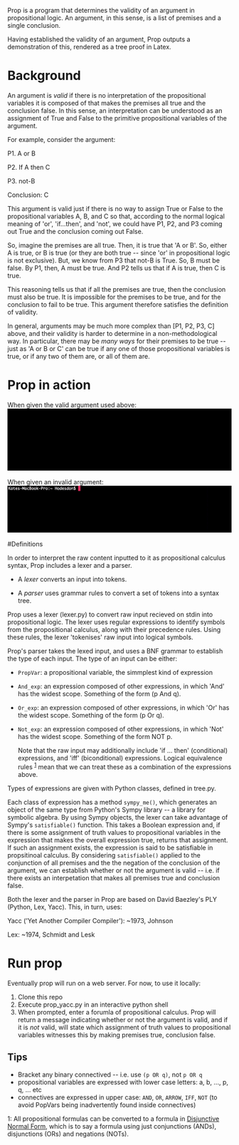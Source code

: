 Prop is a program that determines the validity of an argument in propositional logic. An argument, in this sense, is a list of premises and a single conclusion.

Having established the validity of an argument, Prop outputs a demonstration of this, rendered as a tree proof in Latex.


# Background

An argument is *valid* if there is no interpretation of the propositional variables it is composed of that makes the premises all true and the conclusion false. In this sense, an interpretation can be understood as an assignment of True and False to the primitive propositional variables of the argument.


For example, consider the argument:

P1. A or B

P2. If A then C

P3. not-B


Conclusion: C


This argument is valid just if there is no way to assign True or False to the propositional variables A, B, and C so that, according to the normal logical meaning of 'or', 'if...then', and 'not', we could have P1, P2, and P3 coming out True and the conclusion coming out False.

So, imagine the premises are all true. Then, it is true that 'A or B'. So, either A is true, or B is true (or they are both true -- since 'or' in propositional logic is not exclusive). But, we know from P3 that not-B is True. So, B must be false. By P1, then, A must be true. And P2 tells us that if A is true, then C is true.

This reasoning tells us that if all the premises are true, then the conclusion must also be true. It is impossible for the premises to be true, and for the conclusion to fail to be true. This argument therefore satisfies the definition of validity.
 
In general, arguments may be much more complex than [P1, P2, P3, C] above, and their validity is harder to determine in a non-methodological way. In particular, there may be _many ways_ for their premises to be true -- just as 'A or B or C' can be true if any one of those propositional variables is true, or if any two of them are, or all of them are.

# Prop in action

When given the valid argument used above:
<img src = "/prop_example_validargument.gif">     






When given an invalid argument:
<img src = "/prop_example_invalidargument.gif">

#Definitions

In order to interpret the raw content inputted to it as propositional calculus syntax, Prop includes a lexer and a parser. 

* A *lexer* converts an input into tokens.

* A *parser* uses grammar rules to convert a set of tokens into a syntax tree. 

Prop uses a lexer (lexer.py) to convert raw input recieved on stdin into propositional logic. The lexer uses regular expressions to identify symbols from the propositional calculus, along with their precedence rules. Using these rules, the lexer 'tokenises' raw input into logical symbols.

Prop's parser takes the lexed input, and uses a BNF grammar to establish the type of each input. The type of an input can be either:

* `PropVar`: a propositional variable, the simmplest kind of expression
* `And_exp`: an expression composed of other expressions, in which 'And' has the widest scope. Something of the form (p And q). 
* `Or_exp`: an expression composed of other expressions, in which 'Or' has the widest scope. Something of the form (p Or q).
* `Not_exp`: an expression composed of other expressions, in which 'Not' has the widest scope. Something of the form NOT p.

    Note that the raw input may additionally include 'if ... then' (conditional) expressions, and 'iff' (biconditional) expressions. Logical equivalence rules <sup>[1](#myfootnote1)</sup> mean that we can treat these as a combination of the expressions above.
    
Types of expressions are given with Python classes, defined in tree.py.

Each class of expression has a method `sympy_me()`, which generates an object of the same type from Python's Sympy library -- a library for symbolic algebra. By using Sympy objects, the lexer can take advantage of Sympy's `satisfiable()` function. This takes a Boolean expression and, if there is some assignment of truth values to propositional variables in the expression that makes the overall expression true, returns that assignment. If such an assignment exists, the expression is said to be satisfiable in propsitinoal calculus. By considering `satisfiable()` applied to the conjunction of all premises and the the negation of the conclusion of the argument, we can establish whether or not the argument is valid -- i.e. if there exists an interpetation that makes all premises true and conclusion false.

Both the lexer and the parser in Prop are based on David Baezley's PLY (Python, Lex, Yacc). This, in turn, uses:

Yacc ('Yet Another Compiler Compiler'): ~1973, Johnson

Lex: ~1974, Schmidt and Lesk

# Run prop
Eventually prop will run on a web server. For now, to use it locally:

1. Clone this repo
2. Execute prop_yacc.py in an interactive python shell
3. When prompted, enter a forumla of propositional calculus. Prop will return a message indicating whether or not the argument is valid, and if it is _not_ valid, will state which assignment of truth values to propositional variables witnesses this by making premises true, conclusion false.

## Tips
* Bracket any binary connectived -- i.e. use `(p OR q)`, not `p OR q`
* propositional variables are expressed with lower case letters: a, b, ..., p, q, ... etc
* connectives are expressed in upper case: `AND`, `OR`, `ARROW`, `IFF`, `NOT` (to avoid PopVars being inadvertently found inside connectives)


<a name="myfootnote1">1</a>: All propositional formulas can be converted to a formula in [Disjunctive Normal Form](https://en.wikipedia.org/wiki/Disjunctive_normal_form#Conversion_to_DNF), which is to say a formula using just conjunctions (ANDs), disjunctions (ORs) and negations (NOTs).
